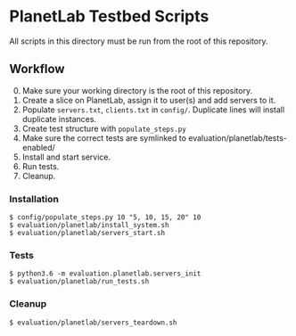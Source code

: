 # PlanetLab Testbed Scripts

All scripts in this directory must be run from the root of this repository.

## Workflow

0. Make sure your working directory is the root of this repository.
1. Create a slice on PlanetLab, assign it to user(s) and add servers to it.
2. Populate `servers.txt`, `clients.txt` in `config/`. Duplicate lines will install duplicate instances.
3. Create test structure with `populate_steps.py`
4. Make sure the correct tests are symlinked to evaluation/planetlab/tests-enabled/
5. Install and start service.
6. Run tests.
7. Cleanup.

### Installation

```
$ config/populate_steps.py 10 "5, 10, 15, 20" 10
$ evaluation/planetlab/install_system.sh
$ evaluation/planetlab/servers_start.sh
```

### Tests

```
$ python3.6 -m evaluation.planetlab.servers_init
$ evaluation/planetlab/run_tests.sh
```

### Cleanup

```
$ evaluation/planetlab/servers_teardown.sh
```
